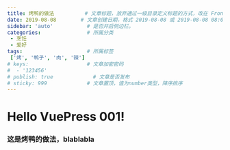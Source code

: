 ```yaml
---
title: 烤鸭的做法          # 文章标题，放弃通过一级目录定义标题的方式，改在 Front Matter 中定义
date: 2019-08-08        # 文章创建日期，格式 2019-08-08 或 2019-08-08 08:08:08。
sidebar: 'auto'           # 是否开启侧边栏。
categories:               # 所属分类
 - 烹饪
 - 爱好
tags:                     # 所属标签
 ['烤', '鸭子', '肉', '辣']
# keys:                   # 文章加密密码
#  - '123456'
# publish: true             # 文章是否发布
# sticky: 999             # 文章置顶，值为number类型，降序排序
---
```


# Hello VuePress 001!
### 这是烤鸭的做法，blablabla
